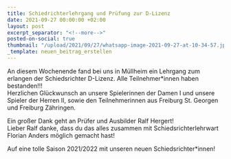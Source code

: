 ```yaml
---
title: Schiedrichterlehrgang und Prüfung zur D-Lizenz
date: 2021-09-27 00:00:00 +02:00
layout: post
excerpt_separator: "<!--more-->"
posted-on-social: true
thumbnail: "/upload/2021/09/27/whatsapp-image-2021-09-27-at-10-34-57.jpeg"
_template: neuen_beitrag_erstellen
---
```


An diesem Wochenende fand bei uns in Müllheim ein Lehrgang zum erlangen der Schiedsrichter D-Lizenz. Alle Teilnehmer*innen haben bestanden!!!  
Herzlichen Glückwunsch an unsere Spielerinnen der Damen I und unsere Spieler der Herren II, sowie den Teilnehmerinnen aus Freiburg St. Georgen und Freiburg Zähringen.   
  
Ein großer Dank geht an Prüfer und Ausbilder Ralf Hergert!  
Lieber Ralf danke, dass du das alles zusammen mit Schiedsrichterlehrwart Florian Anders möglich gemacht hast!   
  
Auf eine tolle Saison 2021/2022 mit unseren neuen Schiedsrichter*innen!
